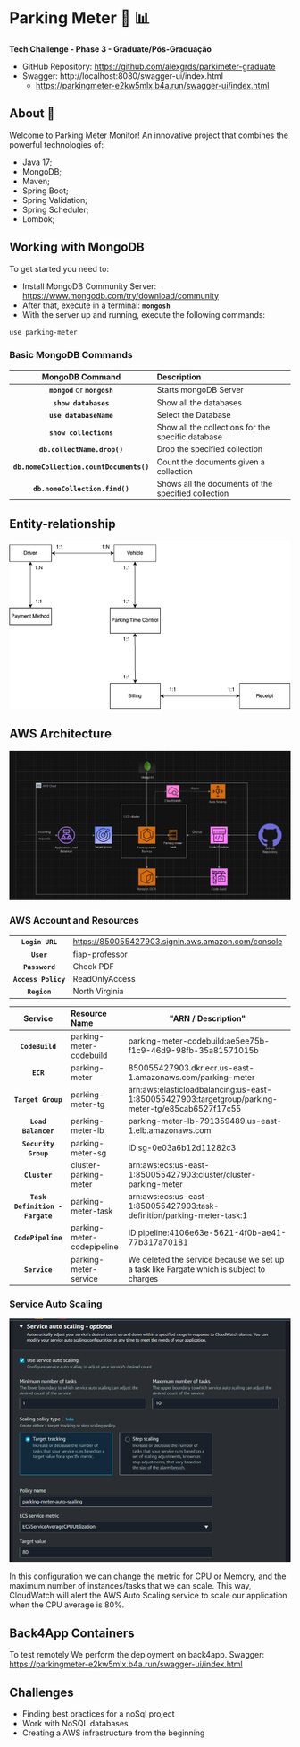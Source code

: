 # Parking Meter :car: :bar_chart:
**Tech Challenge - Phase 3 - Graduate/Pós-Graduação**

* GitHub Repository: https://github.com/alexgrds/parkimeter-graduate
* Swagger: http://localhost:8080/swagger-ui/index.html
    * https://parkingmeter-e2kw5mlx.b4a.run/swagger-ui/index.html

## About :book:

Welcome to Parking Meter Monitor! An innovative project that combines the powerful technologies of:

* Java 17;
* MongoDB;
* Maven; 
* Spring Boot;
* Spring Validation;
* Spring Scheduler;
* Lombok;

## Working with MongoDB

To get started you need to:
* Install MongoDB Community Server: https://www.mongodb.com/try/download/community
* After that, execute in a terminal:  **`mongosh`**
* With the server up and running, execute the following commands:

```bash
use parking-meter
```


### Basic MongoDB Commands

|           **MongoDB Command**            | **Description**                                     |
|:----------------------------------------:|:----------------------------------------------------|
|      **`mongod`** or **`mongosh`**       | Starts mongoDB Server                               |
|           **`show databases`**           | Show all the databases                              |
|          **`use databaseName`**          | Select the Database                                 |
|          **`show collections`**          | Show all the collections for the specific database  |
|       **`db.collectName.drop()`**        | Drop the specified collection                       |
| **`db.nomeCollection.countDocuments()`** | Count the documents given a collection              |
|      **`db.nomeCollection.find()`**      | Shows all the documents of the specified collection |



## Entity-relationship

<img src="./Documents/Entities.png" alt="Entities" style="zoom: 100%;" />


## AWS Architecture

<img src="./Documents/AWSInfra.png" alt="Architecture" style="zoom: 100%;" />


### AWS Account and Resources

|                     |                                                    |
|:-------------------:|:---------------------------------------------------|
|   **`Login URL`**   | https://850055427903.signin.aws.amazon.com/console |
|     **`User`**      | fiap-professor                                     |
|   **`Password`**    | Check PDF                                          |
| **`Access Policy`** | ReadOnlyAccess                                     |
|    **`Region`**     | North Virginia                                     |





|           **Service**           | **Resource Name**          | "ARN / Description"                                                                               |
|:-------------------------------:|:---------------------------|---------------------------------------------------------------------------------------------------|
|         **`CodeBuild`**         | parking-meter-codebuild    | parking-meter-codebuild:ae5ee75b-f1c9-46d9-98fb-35a81571015b                                      |
|            **`ECR`**            | parking-meter              | 850055427903.dkr.ecr.us-east-1.amazonaws.com/parking-meter                                        |
|       **`Target Group`**        | parking-meter-tg           | arn:aws:elasticloadbalancing:us-east-1:850055427903:targetgroup/parking-meter-tg/e85cab6527f17c55 |
|       **`Load Balancer`**       | parking-meter-lb           | parking-meter-lb-791359489.us-east-1.elb.amazonaws.com                                            |
|      **`Security Group`**       | parking-meter-sg           | ID sg-0e03a6b12d11282c3                                                                           |
|          **`Cluster`**          | cluster-parking-meter      | arn:aws:ecs:us-east-1:850055427903:cluster/cluster-parking-meter                                  |
| **`Task Definition - Fargate`** | parking-meter-task         | arn:aws:ecs:us-east-1:850055427903:task-definition/parking-meter-task:1                           |
|       **`CodePipeline`**        | parking-meter-codepipeline | ID pipeline:4106e63e-5621-4f0b-ae41-77b317a70181                                                  |
|          **`Service`**          | parking-meter-service      | We deleted the service because we set up a task like Fargate which is subject to charges          |


### Service Auto Scaling

<img src="./Documents/service-auto-scaling.png" alt="Architecture" style="zoom: 100%;" />

In this configuration we can change the metric for CPU or Memory, and the maximum number of instances/tasks that we can scale. This way, CloudWatch will alert the AWS Auto Scaling service to scale our application when the CPU average is 80%.


## Back4App Containers
To test remotely We perform the deployment on back4app.
Swagger: https://parkingmeter-e2kw5mlx.b4a.run/swagger-ui/index.html


## Challenges

* Finding best practices for a noSql project
* Work with NoSQL databases
* Creating a AWS infrastructure from the beginning
